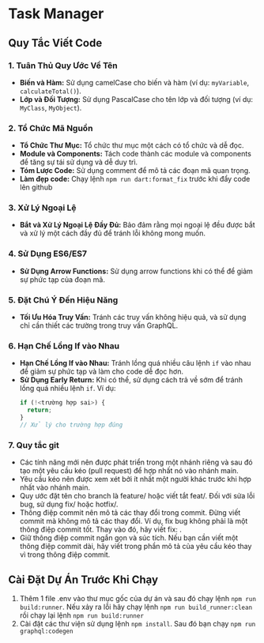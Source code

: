# Task Manager

## Quy Tắc Viết Code

### 1. Tuân Thủ Quy Ước Về Tên

- **Biến và Hàm:** Sử dụng camelCase cho biến và hàm (ví dụ: `myVariable`, `calculateTotal()`).
- **Lớp và Đối Tượng:** Sử dụng PascalCase cho tên lớp và đối tượng (ví dụ: `MyClass`, `MyObject`).

### 2. Tổ Chức Mã Nguồn

- **Tổ Chức Thư Mục:** Tổ chức thư mục một cách có tổ chức và dễ đọc.
- **Module và Components:** Tách code thành các module và components để tăng sự tái sử dụng và dễ duy trì.
- **Tóm Lược Code:** Sử dụng comment để mô tả các đoạn mã quan trọng.
- **Làm đẹp code:** Chạy lệnh `npm run dart:format_fix` trước khi đẩy code lên github

### 3. Xử Lý Ngoại Lệ

- **Bắt và Xử Lý Ngoại Lệ Đầy Đủ:** Bảo đảm rằng mọi ngoại lệ đều được bắt và xử lý một cách đầy đủ để tránh lỗi không mong muốn.

### 4. Sử Dụng ES6/ES7

- **Sử Dụng Arrow Functions:** Sử dụng arrow functions khi có thể để giảm sự phức tạp của đoạn mã.

### 5. Đặt Chú Ý Đến Hiệu Năng

- **Tối Ưu Hóa Truy Vấn:** Tránh các truy vấn không hiệu quả, và sử dụng chỉ cần thiết các trường trong truy vấn GraphQL.

### 6. Hạn Chế Lồng If vào Nhau

- **Hạn Chế Lồng If vào Nhau:** Tránh lồng quá nhiều câu lệnh `if` vào nhau để giảm sự phức tạp và làm cho code dễ đọc hơn.
- **Sử Dụng Early Return:** Khi có thể, sử dụng cách trả về sớm để tránh lồng quá nhiều lệnh `if`. Ví dụ:
    ```javascript
    if (!<trường hợp sai>) {
      return;
    }
    // Xử lý cho trường hợp đúng
    ```
  
### 7. Quy tắc git

- Các tính năng mới nên được phát triển trong một nhánh riêng và sau đó tạo một yêu cầu kéo (pull request) để hợp nhất nó vào nhánh main.
- Yêu cầu kéo nên được xem xét bởi ít nhất một người khác trước khi hợp nhất vào nhánh main.
- Quy ước đặt tên cho branch là feature/<feature-name> hoặc viết tắt feat/<feature-name>. Đối với sửa lỗi bug, sử dụng fix/<bug-name> hoặc hotfix/<bug-name>.
- Thông điệp commit nên mô tả các thay đổi trong commit. Đừng viết commit mà không mô tả các thay đổi. Ví dụ, fix bug không phải là một thông điệp commit tốt. Thay vào đó, hãy viết fix: <bug-name>.
- Giữ thông điệp commit ngắn gọn và súc tích. Nếu bạn cần viết một thông điệp commit dài, hãy viết trong phần mô tả của yêu cầu kéo thay vì trong thông điệp commit.

## Cài Đặt Dự Án Trước Khi Chạy
  1. Thêm 1 file .env vào thư mục gốc của dự án và sau đó chạy lệnh `npm run build:runner`. Nếu xảy ra lỗi hãy chạy lệnh `npm run build_runner:clean` rồi chạy lại lệnh `npm run build:runner`
  2. Cài đặt các thư viện sử dụng lệnh `npm install`. Sau đó bạn chạy `npm run graphql:codegen`
